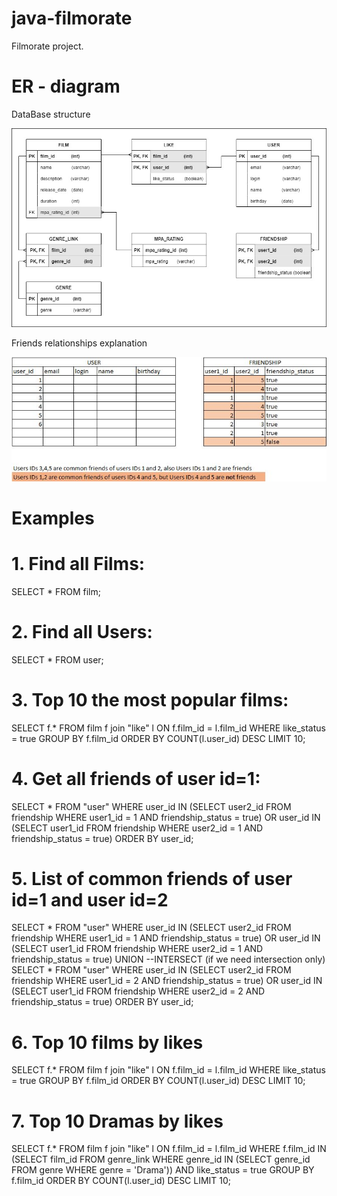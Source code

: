 # java-filmorate
Filmorate project.

# ER - diagram
DataBase structure

![DataBase structure](resources/ER_diagram.jpg)

Friends relationships explanation

![](resources/CommonFriends.jpg)

# Examples
# 1. Find all Films:
SELECT *
FROM film;

# 2. Find all Users:
SELECT *
FROM user;

# 3. Top 10 the most popular films:
SELECT f.*
FROM film f join "like" l ON f.film_id = l.film_id
WHERE like_status = true
GROUP BY f.film_id
ORDER BY COUNT(l.user_id) DESC
LIMIT 10;

# 4. Get all friends of user id=1:
SELECT * FROM "user"
WHERE user_id IN (SELECT user2_id FROM friendship WHERE user1_id = 1 AND friendship_status = true)
OR  user_id IN (SELECT user1_id FROM friendship WHERE user2_id = 1 AND friendship_status = true)
ORDER BY user_id;

# 5. List of common friends of user id=1 and user id=2
SELECT * FROM "user"
WHERE user_id IN (SELECT user2_id FROM friendship WHERE user1_id = 1 AND friendship_status = true)
OR  user_id IN (SELECT user1_id FROM friendship WHERE user2_id = 1 AND friendship_status = true)
UNION --INTERSECT (if we need intersection only)
SELECT * FROM "user"
WHERE user_id IN (SELECT user2_id FROM friendship WHERE user1_id = 2 AND friendship_status = true)
OR  user_id IN (SELECT user1_id FROM friendship WHERE user2_id = 2 AND friendship_status = true)
ORDER BY user_id;

# 6. Top 10 films by likes
SELECT f.*
FROM film f join "like" l ON f.film_id = l.film_id
WHERE like_status = true
GROUP BY f.film_id
ORDER BY COUNT(l.user_id) DESC
LIMIT 10;

# 7. Top 10 Dramas by likes
SELECT f.*
FROM film f join "like" l ON f.film_id = l.film_id
WHERE f.film_id IN (SELECT film_id FROM genre_link WHERE genre_id IN
                   (SELECT genre_id FROM genre WHERE genre = 'Drama'))
AND like_status = true
GROUP BY f.film_id
ORDER BY COUNT(l.user_id) DESC
LIMIT 10;